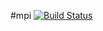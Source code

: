 #mpi [![Build Status](https://travis-ci.org/lutak-srce/mpi.svg)](https://travis-ci.org/lutak-srce/mpi)
